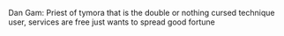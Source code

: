 Dan Gam: Priest of tymora that is the double or nothing cursed technique user, services are free just wants to spread good fortune 
